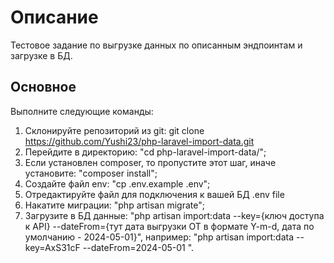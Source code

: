 # Описание
Тестовое задание по выгрузке данных по описанным эндпоинтам и загрузке в БД.

## Основное
Выполните следующие команды:
1. Склонируйте репозиторий из git: git clone https://github.com/Yushi23/php-laravel-import-data.git
2. Перейдите в директорию: "cd php-laravel-import-data/";
3. Если установлен composer, то пропустите этот шаг, иначе установите: "composer install";
4. Создайте файл env: "cp .env.example .env";
5. Отредактируйте файл для подключения к вашей БД .env file
6. Накатите миграции: "php artisan migrate";
7. Загрузите в БД данные: "php artisan import:data --key={ключ доступа к API} --dateFrom={тут дата выгрузки ОТ в формате Y-m-d, дата по умолчанию - 2024-05-01}", например: "php artisan import:data --key=AxS31cF --dateFrom=2024-05-01 ".
